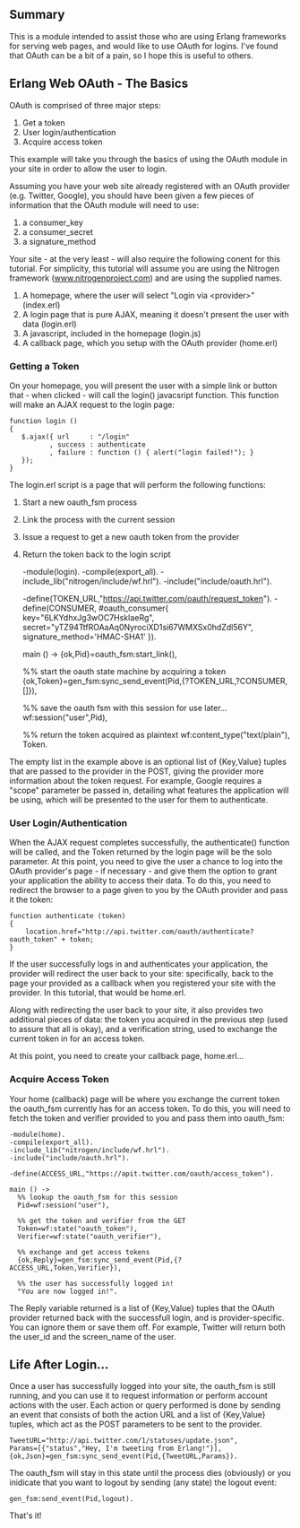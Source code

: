 ## Summary

This is a module intended to assist those who are using Erlang frameworks for serving web pages, and would like to use OAuth for logins. I've found that OAuth can be a bit of a pain, so I hope this is useful to others.


## Erlang Web OAuth - The Basics

OAuth is comprised of three major steps:

1. Get a token
2. User login/authentication
3. Acquire access token

This example will take you through the basics of using the OAuth module in your site in order to allow the user to login. 

Assuming you have your web site already registered with an OAuth provider (e.g. Twitter, Google), you should have been given a few pieces of information that the OAuth module will need to use:

1. a consumer_key
2. a consumer_secret
3. a signature_method

Your site - at the very least - will also require the following conent for this tutorial. For simplicity, this tutorial will assume you are using the Nitrogen framework (www.nitrogenproject.com) and are using the supplied names.

1. A homepage, where the user will select "Login via &lt;provider&gt;" (index.erl)
2. A login page that is pure AJAX, meaning it doesn't present the user with data (login.erl)
3. A javascript, included in the homepage (login.js)
4. A callback page, which you setup with the OAuth provider (home.erl)


### Getting a Token

On your homepage, you will present the user with a simple link or button that - when clicked - will call the login() javacsript function. This function will make an AJAX request to the login page:

    function login ()
    {
       $.ajax({ url     : "/login"
              , success : authenticate
              , failure : function () { alert("login failed!"); }
       });
    }

The login.erl script is a page that will perform the following functions:

1. Start a new oauth_fsm process
2. Link the process with the current session
3. Issue a request to get a new oauth token from the provider
4. Return the token back to the login script

    -module(login).
    -compile(export_all).
    -include_lib("nitrogen/include/wf.hrl").
    -include("include/oauth.hrl").

    -define(TOKEN_URL,"https://api.twitter.com/oauth/request_token").
    -define(CONSUMER,
        #oauth_consumer{
          key="6LKYdhxJg3wOC7HskIaeRg",
          secret="yTZ94TtfROAaAq0NyrociXD1si67WMXSx0hdZdl56Y",
          signature_method='HMAC-SHA1'
	}).

    main () ->
      {ok,Pid}=oauth_fsm:start_link(),

      %% start the oauth state machine by acquiring a token
      {ok,Token}=gen_fsm:sync_send_event(Pid,{?TOKEN_URL,?CONSUMER,[]}),

      %% save the oauth fsm with this session for use later...
      wf:session("user",Pid),

      %% return the token acquired as plaintext
      wf:content_type("text/plain"),
      Token.

The empty list in the example above is an optional list of {Key,Value} tuples that are passed to the provider in the POST, giving the provider more information about the token request. For example, Google requires a "scope" parameter be passed in, detailing what features the application will be using, which will be presented to the user for them to authenticate.


### User Login/Authentication

When the AJAX request completes successfully, the authenticate() function will be called, and the Token returned by the login page will be the solo parameter. At this point, you need to give the user a chance to log into the OAuth provider's page - if necessary - and give them the option to grant your application the ability to access their data. To do this, you need to redirect the browser to a page given to you by the OAuth provider and pass it the token:

    function authenticate (token)
    {
        location.href="http://api.twitter.com/oauth/authenticate?oauth_token" + token;
    }

If the user successfully logs in and authenticates your application, the provider will redirect the user back to your site: specifically, back to the page your provided as a callback when you registered your site with the provider. In this tutorial, that would be home.erl.

Along with redirecting the user back to your site, it also provides two additional pieces of data: the token you acquired in the previous step (used to assure that all is okay), and a verification string, used to exchange the current token in for an access token.

At this point, you need to create your callback page, home.erl...


### Acquire Access Token

Your home (callback) page will be where you exchange the current token the oauth_fsm currently has for an access token. To do this, you will need to fetch the token and verifier provided to you and pass them into oauth_fsm:

    -module(home).
    -compile(export_all).
    -include_lib("nitrogen/include/wf.hrl").
    -include("include/oauth.hrl").

    -define(ACCESS_URL,"https://apit.twitter.com/oauth/access_token").

    main () ->
      %% lookup the oauth_fsm for this session
      Pid=wf:session("user"),

      %% get the token and verifier from the GET
      Token=wf:state("oauth_token"),
      Verifier=wf:state("oauth_verifier"),

      %% exchange and get access tokens
      {ok,Reply}=gen_fsm:sync_send_event(Pid,{?ACCESS_URL,Token,Verifier}),

      %% the user has successfully logged in!
      "You are now logged in!".

The Reply variable returned is a list of {Key,Value} tuples that the OAuth provider returned back with the successfull login, and is provider-specific. You can ignore them or save them off. For example, Twitter will return both the user_id and the screen_name of the user.


## Life After Login...

Once a user has successfully logged into your site, the oauth_fsm is still running, and you can use it to request information or perform account actions with the user. Each action or query performed is done by sending an event that consists of both the action URL and a list of {Key,Value} tuples, which act as the POST parameters to be sent to the provider.

    TweetURL="http://api.twitter.com/1/statuses/update.json",
    Params=[{"status","Hey, I'm tweeting from Erlang!"}],
    {ok,Json}=gen_fsm:sync_send_event(Pid,{TweetURL,Params}).

The oauth_fsm will stay in this state until the process dies (obviously) or you inidicate that you want to logout by sending (any state) the logout event:

    gen_fsm:send_event(Pid,logout).


That's it!